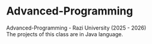 # Advanced-Programming
Advanced-Programming - Razi University (2025 - 2026) <br/>
The projects of this class are in Java language. <br/>

